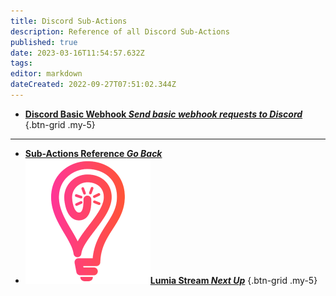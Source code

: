 ```yaml
---
title: Discord Sub-Actions
description: Reference of all Discord Sub-Actions
published: true
date: 2023-03-16T11:54:57.632Z
tags: 
editor: markdown
dateCreated: 2022-09-27T07:51:02.344Z
---
```


- [<i class="mdi mdi-format-title text--discord"></i>**Discord Basic Webhook *Send basic webhook requests to Discord***](/Sub-Actions/Discord/Discord-Basic-Webhook)
{.btn-grid .my-5}

---

- [<i class="mdi mdi-chevron-left"></i>**Sub-Actions Reference *Go Back***](/Sub-Actions)
- [<img src="/logos/lumia_stream.png"/>**Lumia Stream *Next Up***](/Sub-Actions/Lumia-Stream)
{.btn-grid .my-5}